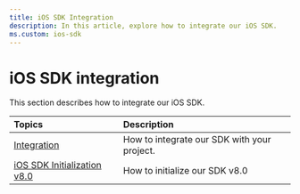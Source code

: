 ```yaml
---
title: iOS SDK Integration
description: In this article, explore how to integrate our iOS SDK. 
ms.custom: ios-sdk
---
```


# iOS SDK integration

This section describes how to integrate our iOS SDK.

| Topics | Description |
|:---|:---|
| [Integration](ios-sdk-integration-instructions.md) | How to integrate our SDK with your project. |
| [iOS SDK Initialization v8.0](ios-sdk-initialization-v8-0.md) | How to initialize our SDK v8.0 |
